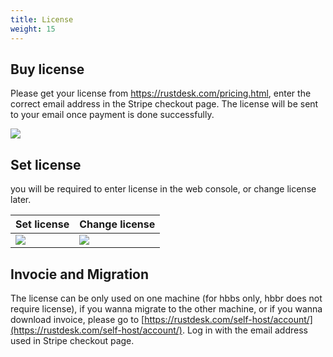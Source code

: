 ```yaml
---
title: License
weight: 15
---
```


## Buy license
Please get your license from https://rustdesk.com/pricing.html, enter the correct email address in the Stripe checkout page. The license will be sent to your email once payment is done successfully.

![](/docs/en/self-host/pro/license/images/stripe.jpg)

## Set license
you will be required to enter license in the web console, or change license later.

 | Set license | Change license |
 | -- | -- |
 ![](/docs/en/self-host/pro/license/images/set.png) | ![](/docs/en/self-host/pro/license/images/change.png) |

## Invocie and Migration
The license can be only used on one machine (for hbbs only, hbbr does not require license), if you wanna migrate to the other machine, or if you wanna download invoice, please go to [https://rustdesk.com/self-host/account/](https://rustdesk.com/self-host/account/). Log in with the email address used in Stripe checkout page.

